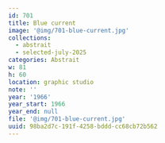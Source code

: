 ```yaml
---
id: 701
title: Blue current
image: '@img/701-blue-current.jpg'
collections:
  - abstrait
  - selected-july-2025
categories: Abstrait
w: 81
h: 60
location: graphic studio
note: ''
year: '1966'
year_start: 1966
year_end: null
file: '@img/701-blue-current.jpg'
uuid: 98ba2d7c-191f-4258-bddd-cc68cb72b562
---
```


